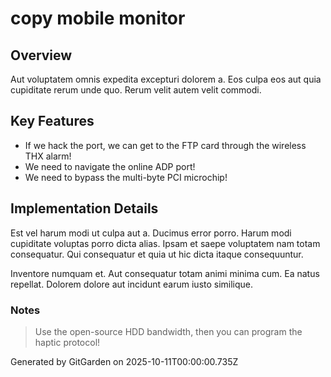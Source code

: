 # copy mobile monitor

## Overview
Aut voluptatem omnis expedita excepturi dolorem a. Eos culpa eos aut quia cupiditate rerum unde quo. Rerum velit autem velit commodi.

## Key Features
- If we hack the port, we can get to the FTP card through the wireless THX alarm!
- We need to navigate the online ADP port!
- We need to bypass the multi-byte PCI microchip!

## Implementation Details
Est vel harum modi ut culpa aut a. Ducimus error porro. Harum modi cupiditate voluptas porro dicta alias. Ipsam et saepe voluptatem nam totam consequatur. Qui consequatur et quia ut hic dicta itaque consequuntur.
 Inventore numquam et. Aut consequatur totam animi minima cum. Ea natus repellat. Dolorem dolore aut incidunt earum iusto similique.

### Notes
> Use the open-source HDD bandwidth, then you can program the haptic protocol!

Generated by GitGarden on 2025-10-11T00:00:00.735Z